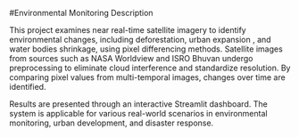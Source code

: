 #Environmental Monitoring Description

This project examines near real-time satellite imagery to identify environmental changes, including deforestation, urban expansion , and water bodies shrinkage, using pixel differencing methods. Satellite images from sources such as NASA Worldview and ISRO Bhuvan undergo preprocessing to eliminate cloud interference and standardize resolution. By comparing pixel values from multi-temporal images, changes over time are identified.

Results are presented through an interactive Streamlit dashboard. The system is applicable for various real-world scenarios in environmental monitoring, urban development, and disaster response.
